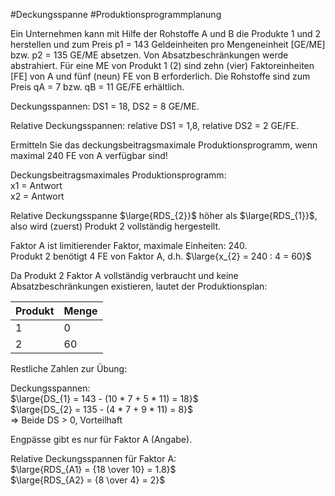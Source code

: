 #Deckungsspanne #Produktionsprogrammplanung 

Ein Unternehmen kann mit Hilfe der Rohstoffe A und B die Produkte 1 und 2 herstellen und zum Preis p1 = 143 Geldeinheiten pro Mengeneinheit \[GE/ME\] bzw. p2 = 135 GE/ME absetzen. Von Absatzbeschränkungen werde abstrahiert. Für eine ME von Produkt 1 (2) sind zehn (vier) Faktoreinheiten \[FE\] von A und fünf (neun) FE von B erforderlich. Die Rohstoffe sind zum Preis qA = 7 bzw. qB = 11 GE/FE erhältlich.

Deckungsspannen: DS1 = 18, DS2 = 8 GE/ME.

Relative Deckungsspannen: relative DS1 = 1,8, relative DS2 = 2 GE/FE.  

Ermitteln Sie das deckungsbeitragsmaximale Produktionsprogramm, wenn maximal 240 FE von A verfügbar sind!  

Deckungsbeitragsmaximales Produktionsprogramm:   
x1 = Antwort  
x2 = Antwort  

Relative Deckungsspanne $\large{RDS_{2}}$ höher als $\large{RDS_{1}}$, also wird (zuerst) Produkt 2 vollständig hergestellt.

Faktor A ist limitierender Faktor, maximale Einheiten: 240.  
Produkt 2 benötigt 4 FE von Faktor A, d.h. $\large{x_{2} = 240 : 4 = 60}$

Da Produkt 2 Faktor A vollständig verbraucht und keine Absatzbeschränkungen existieren, lautet der Produktionsplan:

| Produkt | Menge |
| ------- | ----- |
| 1       | 0     |
| 2       | 60    |

Restliche Zahlen zur Übung:

Deckungsspannen:  
$\large{DS_{1} = 143 - (10 * 7 + 5 * 11) = 18}$  
$\large{DS_{2} = 135 - (4 * 7 + 9 * 11) = 8}$  
$\Rightarrow$ Beide DS > 0, Vorteilhaft

Engpässe gibt es nur für Faktor A (Angabe).

Relative Deckungsspannen für Faktor A:  
$\large{RDS_{A1} = {18 \over 10} = 1.8}$  
$\large{RDS_{A2} = {8 \over 4} = 2}$
